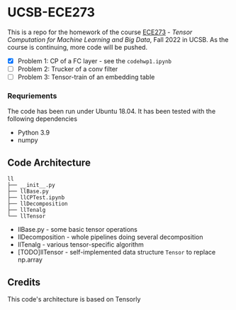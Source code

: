 # UCSB-ECE273
This is a repo for the homework of the course [ECE273](https://www.ccdc.ucsb.edu/course/ECE273) - *Tensor Computation for Machine Learning and Big Data*, Fall 2022 in UCSB.
As the course is continuing, more code will be pushed.
- [x] Problem 1: CP of a FC layer - see the `codehwp1.ipynb`
- [ ] Problem 2: Trucker of a conv filter
- [ ] Problem 3: Tensor-train of an embedding table

### Requriements
The code has been run under Ubuntu 18.04. It has been tested with the following dependencies
- Python 3.9
- numpy

## Code Architecture
```
ll
├── __init__.py
├── llBase.py
├── llCPTest.ipynb
├── llDecomposition
├── llTenalg
└── llTensor
```
- llBase.py - some basic tensor operations
- llDecomposition - whole pipelines doing several decomposition
- llTenalg - various tensor-specific algorithm
- [TODO]llTensor - self-implemented data structure `Tensor` to replace np.array

## Credits
This code's architecture is based on Tensorly
